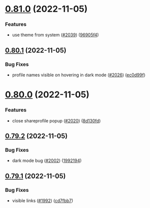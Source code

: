 # [0.81.0](https://github.com/EddieHubCommunity/LinkFree/compare/v0.80.1...v0.81.0) (2022-11-05)


### Features

* use theme from system ([#2039](https://github.com/EddieHubCommunity/LinkFree/issues/2039)) ([96905f4](https://github.com/EddieHubCommunity/LinkFree/commit/96905f44f75c566d2bca2ff3128ccfadc5c11a5a))



## [0.80.1](https://github.com/EddieHubCommunity/LinkFree/compare/v0.80.0...v0.80.1) (2022-11-05)


### Bug Fixes

* profile names visible on hovering in dark mode ([#2026](https://github.com/EddieHubCommunity/LinkFree/issues/2026)) ([ec0d99f](https://github.com/EddieHubCommunity/LinkFree/commit/ec0d99f93eef64d9677157931920f6033236b0af))



# [0.80.0](https://github.com/EddieHubCommunity/LinkFree/compare/v0.79.2...v0.80.0) (2022-11-05)


### Features

* close shareprofile popup ([#2020](https://github.com/EddieHubCommunity/LinkFree/issues/2020)) ([8d130fd](https://github.com/EddieHubCommunity/LinkFree/commit/8d130fd8cf0df88e2f016272229bf6607e73ff8c))



## [0.79.2](https://github.com/EddieHubCommunity/LinkFree/compare/v0.79.1...v0.79.2) (2022-11-05)


### Bug Fixes

* dark mode bug ([#2002](https://github.com/EddieHubCommunity/LinkFree/issues/2002)) ([1992194](https://github.com/EddieHubCommunity/LinkFree/commit/199219417aa67f2fc54ea930c18b1839b3078cbd))



## [0.79.1](https://github.com/EddieHubCommunity/LinkFree/compare/v0.79.0...v0.79.1) (2022-11-05)


### Bug Fixes

* visible links ([#1992](https://github.com/EddieHubCommunity/LinkFree/issues/1992)) ([cd7fbb7](https://github.com/EddieHubCommunity/LinkFree/commit/cd7fbb763dd745061e22dd27d8d75c33f8c48bbe))



